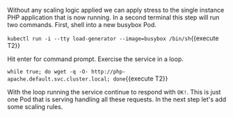 Without any scaling logic applied we can apply stress to the single instance PHP application that is now running. In a second terminal this step will run two commands. First, shell into a new busybox Pod.

`kubectl run -i --tty load-generator --image=busybox /bin/sh`{{execute T2}}

Hit enter for command prompt. Exercise the service in a loop.

`while true; do wget -q -O- http://php-apache.default.svc.cluster.local; done`{{execute T2}}

With the loop running the service continue to respond with `OK!`. This is just one Pod that is serving handling all these requests. In the next step let's add some scaling rules.